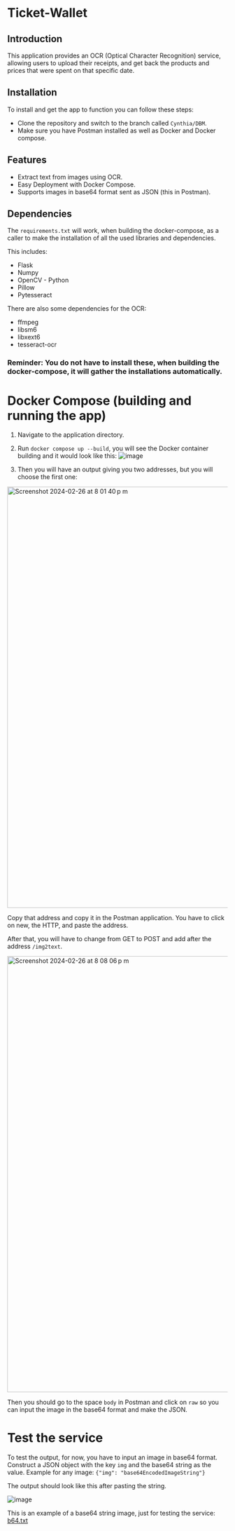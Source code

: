 # Ticket-Wallet

## Introduction 
This application provides an OCR (Optical Character Recognition) service, allowing users to upload their receipts, and get back the products and prices that were spent on that specific date. 

## Installation
To install and get the app to function you can follow these steps:
- Clone the repository and switch to the branch called `Cynthia/DBM`.
- Make sure you have Postman installed as well as Docker and Docker compose.

## Features
- Extract text from images using OCR.
- Easy Deployment with Docker Compose.
- Supports images in base64 format sent as JSON (this in Postman).

## Dependencies
The `requirements.txt` will work, when building the docker-compose, as a caller to make the installation of all the used libraries and dependencies.

This includes:
- Flask
- Numpy
- OpenCV - Python
- Pillow
- Pytesseract

There are also some dependencies for the OCR:
- ffmpeg
- libsm6
- libxext6
- tesseract-ocr

### Reminder: You do not have to install these, when building the docker-compose, it will gather the installations automatically. 

# Docker Compose (building and running the app)
1. Navigate to the application directory.
2. Run `docker compose up --build`, you will see the Docker container building and it would look like this:
![image](https://github.com/JairMDE/ticket-wallet/assets/73959705/cd534c92-06ee-4956-b9ea-a60410cae21b)

3. Then you will have an output giving you two addresses, but you will choose the first one:


<img width="961" alt="Screenshot 2024-02-26 at 8 01 40 p m" src="https://github.com/JairMDE/ticket-wallet/assets/73959705/27310cd8-2716-4cda-9899-247b987e2389">



Copy that address and copy it in the Postman application. You have to click on new, the HTTP, and paste the address.


After that, you will have to change from GET to POST and add after the address `/img2text`. 


<img width="995" alt="Screenshot 2024-02-26 at 8 08 06 p m" src="https://github.com/JairMDE/ticket-wallet/assets/73959705/c7206fef-17f8-4066-b9c4-77946319da2b">




Then you should go to the space `body` in Postman and click on `raw` so you can input the image in the base64 format and make the JSON.

# Test the service 

To test the output, for now, you have to input an image in base64 format. 
Construct a JSON object with the key `img` and the base64 string as the value. 
Example for any image:
`{"img": "base64EncodedImageString"}`

The output should look like this after pasting the string.


![image](https://github.com/JairMDE/ticket-wallet/assets/73959705/a1522e38-f3ce-4eda-803d-1aed13187016)


This is an example of a base64 string image, just for testing the service:
[b64.txt](https://github.com/JairMDE/ticket-wallet/files/14413444/b64.txt)

